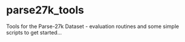 # parse27k_tools
Tools for the Parse-27k Dataset - evaluation routines and some simple scripts to get started...
